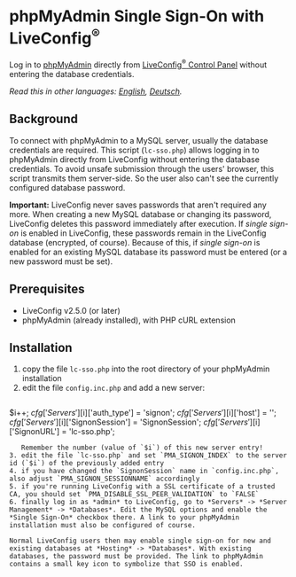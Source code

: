 # phpMyAdmin Single Sign-On with LiveConfig<sup>®</sup>
Log in to [phpMyAdmin](https://www.phpMyAdmin.net) directly from [LiveConfig<sup>®</sup> Control Panel](https://www.liveconfig.com) without entering the database credentials.

*Read this in other languages: [English](README.md), [Deutsch](README.de.md).*

## Background
To connect with phpMyAdmin to a MySQL server, usually the database credentials are required. This script (`lc-sso.php`) allows logging in to phpMyAdmin directly from LiveConfig without entering the database credentials. To avoid unsafe submission through the users' browser, this script transmits them server-side. So the user also can't see the currently configured database password.

**Important:** LiveConfig never saves passwords that aren't required any more. When creating a new MySQL database or changing its password, LiveConfig deletes this password immediately after execution. If *single sign-on* is enabled in LiveConfig, these passwords remain in the LiveConfig database (encrypted, of course). Because of this, if *single sign-on* is enabled for an existing MySQL database its password must be entered (or a new password must be set).

## Prerequisites
* LiveConfig v2.5.0 (or later)
* phpMyAdmin (already installed), with PHP cURL extension

## Installation
1. copy the file `lc-sso.php` into the root directory of your phpMyAdmin installation
2. edit the file `config.inc.php` and add a new server:
   ```javascript
$i++;
$cfg['Servers'][$i]['auth_type'] = 'signon';
$cfg['Servers'][$i]['host'] = '';
$cfg['Servers'][$i]['SignonSession'] = 'SignonSession';
$cfg['Servers'][$i]['SignonURL'] = 'lc-sso.php';
```
   Remember the number (value of `$i`) of this new server entry!
3. edit the file `lc-sso.php` and set `PMA_SIGNON_INDEX` to the server id (`$i`) of the previously added entry
4. if you have changed the `SignonSession` name in `config.inc.php`, also adjust `PMA_SIGNON_SESSIONNAME` accordingly
5. if you're running LiveConfig with a SSL certificate of a trusted CA, you should set `PMA_DISABLE_SSL_PEER_VALIDATION` to `FALSE`
6. finally log in as *admin* to LiveConfig, go to *Servers* -> *Server Management* -> *Databases*. Edit the MySQL options and enable the *Single Sign-On* checkbox there. A link to your phpMyAdmin installation must also be configured of course.

Normal LiveConfig users then may enable single sign-on for new and existing databases at *Hosting* -> *Databases*. With existing databases, the password must be provided. The link to phpMyAdmin contains a small key icon to symbolize that SSO is enabled.
